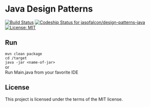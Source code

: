 
# Java Design Patterns

[![Build Status](http://circleci-badges-max.herokuapp.com/img/jasofalcon/design-patterns-java/master?token=9fa69ea8c62aab9c5c5d6f51447485e0c681fac7)](https://circleci.com/gh/jasofalcon/design-patterns-java/tree/master)
[ ![Codeship Status for jasofalcon/design-patterns-java](https://app.codeship.com/projects/eedad430-add5-0135-7c42-1ab1a35cdadc/status?branch=master)](https://app.codeship.com/projects/257303)
[![License: MIT](https://img.shields.io/badge/License-MIT-blue.svg)](https://opensource.org/licenses/MIT)


## Run
`mvn clean package` <br />
`cd /target` <br />
`java -jar <name-of-jar>` <br />
or<br />
Run Main.java from your favorite IDE


## License
This project is licensed under the terms of the MIT license.


